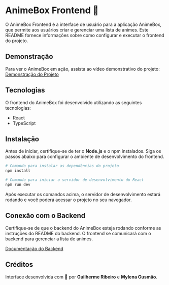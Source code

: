 # AnimeBox Frontend 🎎

O AnimeBox Frontend é a interface de usuário para a aplicação AnimeBox, que permite aos usuários criar e gerenciar uma lista de animes. Este README fornece informações sobre como configurar e executar o frontend do projeto.

## Demonstração

Para ver o AnimeBox em ação, assista ao vídeo demonstrativo do projeto: [Demonstração do Projeto](https://drive.google.com/file/d/1VJC7G4j7F9IvU_stWxWlzbMZzqV8JgcH/view?usp=sharing)

## Tecnologias

O frontend do AnimeBox foi desenvolvido utilizando as seguintes tecnologias:

- React
- TypeScript

## Instalação

Antes de iniciar, certifique-se de ter o **Node.js** e o npm instalados. Siga os passos abaixo para configurar o ambiente de desenvolvimento do frontend.

```bash
# Comando para instalar as dependências do projeto
npm install

# Comando para iniciar o servidor de desenvolvimento do React
npm run dev
```

Após executar os comandos acima, o servidor de desenvolvimento estará rodando e você poderá acessar o projeto no seu navegador.

## Conexão com o Backend

Certifique-se de que o backend do AnimeBox esteja rodando conforme as instruções do README do backend. O frontend se comunicará com o backend para gerenciar a lista de animes.

[Documentação do Backend](https://github.com/Niwau/AnimeBox-API)

## Créditos

Interface desenvolvida com 💙 por **Guilherme Ribeiro** e **Mylena Gusmão**.